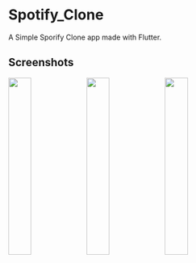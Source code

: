 # Spotify_Clone

A Simple Sporify Clone app made with Flutter.

## Screenshots

<img src="https://user-images.githubusercontent.com/46304263/117214134-49665200-adf4-11eb-92bd-a58701a66115.png" width="30%"></img> <img src="https://user-images.githubusercontent.com/46304263/117214230-6e5ac500-adf4-11eb-99dc-ea04e78ada02.png" width="30%"></img> <img src="https://user-images.githubusercontent.com/46304263/117214269-7d417780-adf4-11eb-9fd4-aecdb4df0def.png" width="30%"></img>
